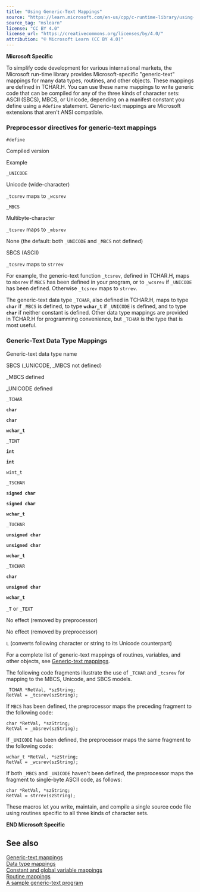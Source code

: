 ```yaml
---
title: "Using Generic-Text Mappings"
source: "https://learn.microsoft.com/en-us/cpp/c-runtime-library/using-generic-text-mappings?view=msvc-170"
source_tag: "mslearn"
license: "CC BY 4.0"
license_url: "https://creativecommons.org/licenses/by/4.0/"
attribution: "© Microsoft Learn (CC BY 4.0)"
---
```

**Microsoft Specific**

To simplify code development for various international markets, the Microsoft run-time library provides Microsoft-specific "generic-text" mappings for many data types, routines, and other objects. These mappings are defined in TCHAR.H. You can use these name mappings to write generic code that can be compiled for any of the three kinds of character sets: ASCII (SBCS), MBCS, or Unicode, depending on a manifest constant you define using a `#define` statement. Generic-text mappings are Microsoft extensions that aren't ANSI compatible.

### Preprocessor directives for generic-text mappings

`#define`

Compiled version

Example

`_UNICODE`

Unicode (wide-character)

`_tcsrev` maps to `_wcsrev`

`_MBCS`

Multibyte-character

`_tcsrev` maps to `_mbsrev`

None (the default: both `_UNICODE` and `_MBCS` not defined)

SBCS (ASCII)

`_tcsrev` maps to `strrev`

For example, the generic-text function `_tcsrev`, defined in TCHAR.H, maps to `mbsrev` if `MBCS` has been defined in your program, or to `_wcsrev` if `_UNICODE` has been defined. Otherwise `_tcsrev` maps to `strrev`.

The generic-text data type `_TCHAR`, also defined in TCHAR.H, maps to type **`char`** if `_MBCS` is defined, to type **`wchar_t`** if `_UNICODE` is defined, and to type **`char`** if neither constant is defined. Other data type mappings are provided in TCHAR.H for programming convenience, but `_TCHAR` is the type that is most useful.

### Generic-Text Data Type Mappings

Generic-text data type name

SBCS (\_UNICODE, \_MBCS not defined)

\_MBCS defined

\_UNICODE defined

`_TCHAR`

**`char`**

**`char`**

**`wchar_t`**

`_TINT`

**`int`**

**`int`**

`wint_t`

`_TSCHAR`

**`signed char`**

**`signed char`**

**`wchar_t`**

`_TUCHAR`

**`unsigned char`**

**`unsigned char`**

**`wchar_t`**

`_TXCHAR`

**`char`**

**`unsigned char`**

**`wchar_t`**

`_T` or `_TEXT`

No effect (removed by preprocessor)

No effect (removed by preprocessor)

`L` (converts following character or string to its Unicode counterpart)

For a complete list of generic-text mappings of routines, variables, and other objects, see [Generic-text mappings](https://learn.microsoft.com/en-us/cpp/c-runtime-library/generic-text-mappings?view=msvc-170).

The following code fragments illustrate the use of `_TCHAR` and `_tcsrev` for mapping to the MBCS, Unicode, and SBCS models.

```
_TCHAR *RetVal, *szString;
RetVal = _tcsrev(szString);
```

If `MBCS` has been defined, the preprocessor maps the preceding fragment to the following code:

```
char *RetVal, *szString;
RetVal = _mbsrev(szString);
```

If `_UNICODE` has been defined, the preprocessor maps the same fragment to the following code:

```
wchar_t *RetVal, *szString;
RetVal = _wcsrev(szString);
```

If both `_MBCS` and `_UNICODE` haven't been defined, the preprocessor maps the fragment to single-byte ASCII code, as follows:

```
char *RetVal, *szString;
RetVal = strrev(szString);
```

These macros let you write, maintain, and compile a single source code file using routines specific to all three kinds of character sets.

**END Microsoft Specific**

## See also

[Generic-text mappings](https://learn.microsoft.com/en-us/cpp/c-runtime-library/generic-text-mappings?view=msvc-170)  
[Data type mappings](https://learn.microsoft.com/en-us/cpp/c-runtime-library/data-type-mappings?view=msvc-170)  
[Constant and global variable mappings](https://learn.microsoft.com/en-us/cpp/c-runtime-library/constant-and-global-variable-mappings?view=msvc-170)  
[Routine mappings](https://learn.microsoft.com/en-us/cpp/c-runtime-library/routine-mappings?view=msvc-170)  
[A sample generic-text program](https://learn.microsoft.com/en-us/cpp/c-runtime-library/a-sample-generic-text-program?view=msvc-170)